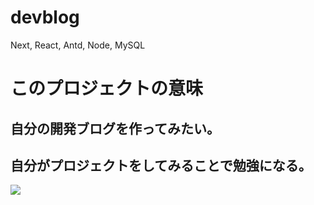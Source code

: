 # devblog

Next, React, Antd, Node, MySQL

# このプロジェクトの意味

## 自分の開発ブログを作ってみたい。

## 自分がプロジェクトをしてみることで勉強になる。

<img src="https://user-images.githubusercontent.com/55697824/120535421-ec26e600-c41d-11eb-94a9-558d2035ab95.PNG">
